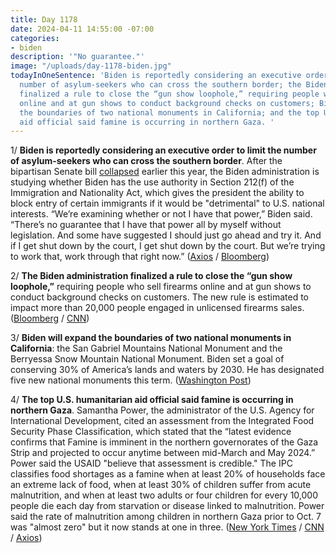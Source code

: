 ```yaml
---
title: Day 1178
date: 2024-04-11 14:55:00 -07:00
categories:
- biden
description: '"No guarantee."'
image: "/uploads/day-1178-biden.jpg"
todayInOneSentence: 'Biden is reportedly considering an executive order to limit the
  number of asylum-seekers who can cross the southern border; the Biden administration
  finalized a rule to close the “gun show loophole,” requiring people who sell firearms
  online and at gun shows to conduct background checks on customers; Biden will expand
  the boundaries of two national monuments in California; and the top U.S. humanitarian
  aid official said famine is occurring in northern Gaza. '
---
```


1/ **Biden is reportedly considering an executive order to limit the number of asylum-seekers who can cross the southern border**. After the bipartisan Senate bill [collapsed](https://whatthefuckjusthappenedtoday.com/2024/02/07/day-1114/#3-senate-republicans-blocked-the-118) earlier this year, the Biden administration is studying whether Biden has the use authority in Section 212(f) of the Immigration and Nationality Act, which gives the president the ability to block entry of certain immigrants if it would be "detrimental" to U.S. national interests. “We’re examining whether or not I have that power,” Biden said. “There’s no guarantee that I have that power all by myself without legislation. And some have suggested I should just go ahead and try it. And if I get shut down by the court, I get shut down by the court. But we’re trying to work that, work through that right now.” ([Axios](https://www.axios.com/2024/04/10/biden-border-executive-order-immigrants-asylum-limit) / [Bloomberg](https://www.bloomberg.com/news/articles/2024-04-10/biden-says-he-may-have-authority-to-close-border-on-his-own?sref=MIBMEEoj))

2/ **The Biden administration finalized a rule to close the “gun show loophole,”** requiring people who sell firearms online and at gun shows to conduct background checks on customers. The new rule is estimated to impact more than 20,000 people engaged in unlicensed firearms sales. ([Bloomberg](https://www.bloomberg.com/news/articles/2024-04-11/biden-administration-to-issue-rule-closing-gun-show-loophole?srnd=politics-vp&sref=MIBMEEoj) / [CNN](https://www.cnn.com/2024/04/11/politics/gun-show-loophole-rule-finalized-biden-admin/index.html))

3/ **Biden will expand the boundaries of two national monuments in California**: the San Gabriel Mountains National Monument and the Berryessa Snow Mountain National Monument. Biden set a goal of conserving 30% of America’s lands and waters by 2030. He has designated five new national monuments this term. ([Washington Post](https://www.washingtonpost.com/climate-solutions/2024/04/11/biden-monuments-berryessa-san-gabriel/))

4/ **The top U.S. humanitarian aid official said famine is occurring in northern Gaza**. Samantha Power, the administrator of the U.S. Agency for International Development, cited an assessment from the Integrated Food Security Phase Classification, which stated that the “latest evidence confirms that Famine is imminent in the northern governorates of the Gaza Strip and projected to occur anytime between mid-March and May 2024.” Power said the USAID "believe that assessment is credible." The IPC classifies food shortages as a famine when at least 20% of households face an extreme lack of food, when at least 30% of children suffer from acute malnutrition, and when at least two adults or four children for every 10,000 people die each day from starvation or disease linked to malnutrition. Power said the rate of malnutrition among children in northern Gaza prior to Oct. 7 was "almost zero" but it now stands at one in three. ([New York Times](https://www.nytimes.com/live/2024/04/11/world/israel-gaza-war-news-hamas#power-cites-credible-assessments-that-famine-has-begun-in-northern-gaza) / [CNN](https://www.cnn.com/2024/04/11/politics/samantha-power-famine-gaza/index.html) / [Axios](https://www.axios.com/2024/04/11/us-official-famine-northern-gaza))


 
